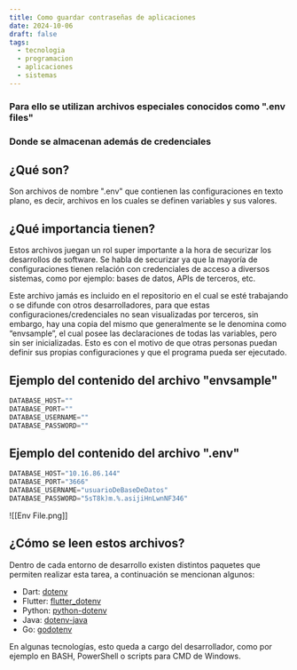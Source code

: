 ```yaml
---
title: Como guardar contraseñas de aplicaciones
date: 2024-10-06
draft: false
tags:
  - tecnologia
  - programacion
  - aplicaciones
  - sistemas
---
```

### Para ello se utilizan archivos especiales conocidos como ".env files"
### Donde se almacenan además de credenciales

## ¿Qué son?
Son archivos de nombre ".env" que contienen las configuraciones en texto plano, es decir, archivos en los cuales se definen variables y sus valores.

## ¿Qué importancia tienen?
Estos archivos juegan un rol super importante a la hora de securizar los desarrollos de software. Se habla de securizar ya que la mayoría de configuraciones tienen relación con credenciales de acceso a diversos sistemas, como por ejemplo: bases de datos, APIs de terceros, etc.

Este archivo jamás es incluido en el repositorio en el cual se esté trabajando o se difunde con otros desarrolladores, para que estas configuraciones/credenciales no sean visualizadas por terceros, sin embargo, hay una copia del mismo que generalmente se le denomina como “envsample”, el cual posee las declaraciones de todas las variables, pero sin ser inicializadas. Esto es con el motivo de que otras personas puedan definir sus propias configuraciones y que el programa pueda ser ejecutado.

## Ejemplo del contenido del archivo "envsample"

```javascript
DATABASE_HOST=""
DATABASE_PORT=""
DATABASE_USERNAME=""
DATABASE_PASSWORD=""
```

## Ejemplo del contenido del archivo ".env"

```javascript
DATABASE_HOST="10.16.86.144"
DATABASE_PORT="3666"
DATABASE_USERNAME="usuarioDeBaseDeDatos"
DATABASE_PASSWORD="5sT8k)m.%.asijiHnLwnNF346"
```

![[Env File.png]]
## ¿Cómo se leen estos archivos?
Dentro de cada entorno de desarrollo existen distintos paquetes que permiten realizar esta tarea, a continuación se mencionan algunos:

* Dart: [dotenv](https://pub.dev/packages/dotenv)
* Flutter: [flutter_dotenv](https://pub.dev/packages/flutter_dotenv)
* Python: [python-dotenv](https://pypi.org/project/python-dotenv/)
* Java: [dotenv-java](https://github.com/cdimascio/dotenv-java)
* Go: [godotenv](https://github.com/joho/godotenv)

En algunas tecnologías, esto queda a cargo del desarrollador, como por ejemplo en BASH, PowerShell o scripts para CMD de Windows.
